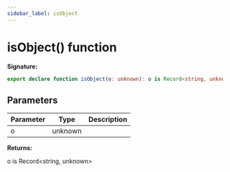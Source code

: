 ```yaml
---
sidebar_label: isObject
---
```


# isObject() function

**Signature:**

```typescript
export declare function isObject(o: unknown): o is Record<string, unknown>;
```

## Parameters

| Parameter | Type    | Description |
| --------- | ------- | ----------- |
| o         | unknown |             |

**Returns:**

o is Record&lt;string, unknown&gt;

